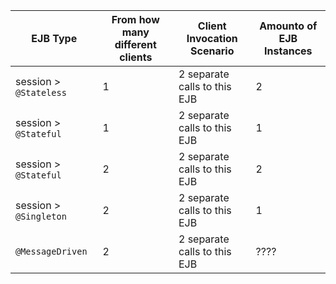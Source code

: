EJB Type		| From how many different clients	| Client Invocation Scenario	| Amounto of EJB Instances
------------------------|---------------------------------------|-------------------------------|-------------------------
session > `@Stateless`	| 1					| 2 separate calls to this EJB	| 2
session > `@Stateful`	| 1 					| 2 separate calls to this EJB	| 1
session > `@Stateful`	| 2 					| 2 separate calls to this EJB	| 2
session > `@Singleton`	| 2 					| 2 separate calls to this EJB	| 1
`@MessageDriven`	| 2					| 2 separate calls to this EJB	| ????



